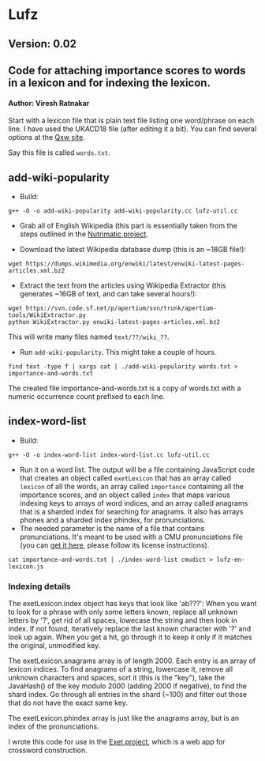 # Lufz

## Version: 0.02

## Code for attaching importance scores to words in a lexicon and for indexing the lexicon.

#### Author: Viresh Ratnakar

Start with a lexicon file that is plain text file listing one word/phrase
on each line. I have used the UKACD18 file (after editing it a bit). You
can find several options at the
[Qxw site](https://www.quinapalus.com/xwfaq.html).

Say this file is called `words.txt`.

## add-wiki-popularity

- Build:
```
g++ -O -o add-wiki-popularity add-wiki-popularity.cc lufz-util.cc
```

- Grab all of English Wikipedia (this part is essentially taken from the steps
outlined in the [Nutrimatic project](https://github.com/egnor/nutrimatic).

- Download the latest Wikipedia database dump (this is an ~18GB file!):
```
wget https://dumps.wikimedia.org/enwiki/latest/enwiki-latest-pages-articles.xml.bz2
```

- Extract the text from the articles using Wikipedia Extractor
 (this generates ~16GB of text, and can take several hours!):
```
wget https://svn.code.sf.net/p/apertium/svn/trunk/apertium-tools/WikiExtractor.py
python WikiExtractor.py enwiki-latest-pages-articles.xml.bz2
```
This will write many files named `text/??/wiki_??`.

- Run `add-wiki-popularity`. This might take a couple of hours.
```
find text -type f | xargs cat | ./add-wiki-popularity words.txt > importance-and-words.txt
```
The created file importance-and-words.txt is a copy of words.txt with a numeric
occurrence count prefixed to each line.


## index-word-list

- Build:
```
g++ -O -o index-word-list index-word-list.cc lufz-util.cc
```

- Run it on a word list. The output will be a file containing JavaScript code
  that creates an object called `exetLexicon` that has an array called
  `lexicon` of all the words, an array called `importance` containing all
  the importance scores, and an object called `index` that maps various
  indexing keys to arrays of word indices, and an array called anagrams
  that is a sharded index for searching for anagrams. It also has arrays
  phones and a sharded index phindex, for pronunciations.
- The needed parameter is the name of a file that contains pronunciations. It's
  meant to be used with a CMU pronunciations file (you can
  [get it here](http://svn.code.sf.net/p/cmusphinx/code/trunk/cmudict/cmudict-0.7b),
  please follow its license instructions).
```
cat importance-and-words.txt | ./index-word-list cmudict > lufz-en-lexicon.js
```

### Indexing details

The exetLexicon.index object has keys that look like 'ab???': When you want to
look for a phrase with only some letters known, replace all unknown
letters by '?', get rid of all spaces, lowecase the string and then look
in index. If not found, iteratively replace the last known character
with '?' and look up again. When you get a hit, go through it to keep it
only if it matches the original, unmodified key.

The exetLexicon.anagrams array is of length 2000. Each entry is an array
of lexicon indices. To find anagrams of a string, lowercase it, remove
all unknown characters and spaces, sort it (this is the "key"), take the
JavaHash() of the key modulo 2000 (adding 2000 if negative), to find the
shard index. Go through all entries in the shard (~100) and filter out those
that do not have the exact same key.

The exetLexicon.phindex array is just like the anagrams array, but is an
index of the pronunciations.

I wrote this code for use in the [Exet
project](https://github.com/viresh-ratnakar/exet), which is a web app for
crossword construction.

